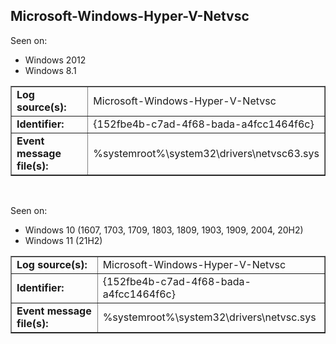 ## Microsoft-Windows-Hyper-V-Netvsc

Seen on:
* Windows 2012
* Windows 8.1

<table border="1" class="docutils">
  <tbody>
    <tr>
      <td><b>Log source(s):</b></td>
      <td>Microsoft-Windows-Hyper-V-Netvsc</td>
    </tr>
    <tr>
      <td><b>Identifier:</b></td>
      <td>{152fbe4b-c7ad-4f68-bada-a4fcc1464f6c}</td>
    </tr>
    <tr>
      <td><b>Event message file(s):</b></td>
      <td>%systemroot%\system32\drivers\netvsc63.sys</td>
    </tr>
  </tbody>
</table>

&nbsp;

Seen on:
* Windows 10 (1607, 1703, 1709, 1803, 1809, 1903, 1909, 2004, 20H2)
* Windows 11 (21H2)

<table border="1" class="docutils">
  <tbody>
    <tr>
      <td><b>Log source(s):</b></td>
      <td>Microsoft-Windows-Hyper-V-Netvsc</td>
    </tr>
    <tr>
      <td><b>Identifier:</b></td>
      <td>{152fbe4b-c7ad-4f68-bada-a4fcc1464f6c}</td>
    </tr>
    <tr>
      <td><b>Event message file(s):</b></td>
      <td>%systemroot%\system32\drivers\netvsc.sys</td>
    </tr>
  </tbody>
</table>

&nbsp;

